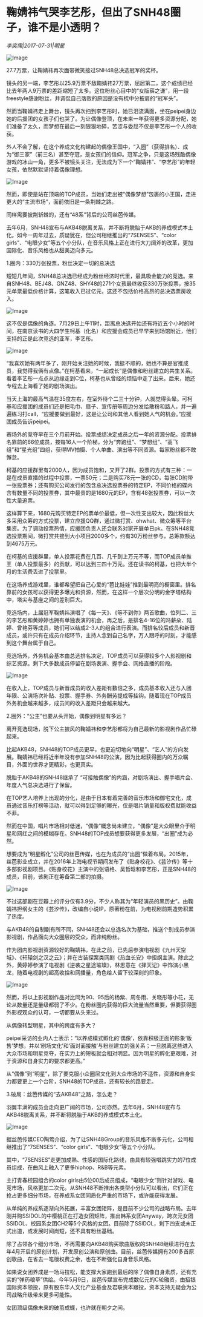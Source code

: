 # 鞠婧祎气哭李艺彤，但出了SNH48圈子，谁不是小透明？

*李奕霈|2017-07-31|明星*

![Image](http://p3.pstatp.com/large/31db0002d2109b73f7af)

27.7万票，让鞠婧祎再次面带微笑接过SNH48总决选冠军的奖杯。

镜头的另一端，李艺彤以25.9万票不敌鞠婧祎27万票，屈居第二，这个成绩已经比去年两人9万票的差距缩短了太多。这位粉丝心目中的“女版薛之谦”，用一段freestyle感谢粉丝，并调侃自己落败的原因是没有梳中分披肩的“冠军头”。

然而当鞠婧祎走上舞台，镜头再次扫到李艺彤时，她已泪流满面，坐在peipei身边她的后援团的女孩子们也哭了。为让偶像登顶，在未来一年获得更多资源分配，她们准备了太久，而梦想在最后一刻狠狠地碎，苦涩与委屈不仅是李艺彤一个人的收获。

外人不会了解，在这个养成文化构建起的偶像王国中，“入圈”（获得排名）、成为“御三家”（前三名）甚至夺冠，是女孩们的信仰。冠军之争，只是这场残酷偶像游戏的冰山一角，更多不被镜头关注，无法成为下一个“鞠婧祎”、“李艺彤”的年轻女孩，依然默默坚持着偶像理想。

![Image](http://p9.pstatp.com/large/31d300017117efe82fb6)

然而，即使是站在顶端的TOP成员，当她们走出被“偶像梦想”包裹的小王国，走进更大的“主流市场”，面前依旧是一条荆棘之路。

同样需要披荆斩棘的，还有“48系”背后的公司丝芭传媒。

去年6月，SNH48宣布与AKB48脱离关系，并不断将脱胎于AKB的养成模式本土化。如今一周年过去，质疑犹在，但公司相继推出的“7SENSES”、“color girls”、“电眼少女”等五个小分队，在音乐风格上正在进行大刀阔斧的改革，更加国际化、音乐风格也从甜美迈向多元。

1.圈内：330万张投票，粉丝决定一切的总决选

短短几年间，SNH48总决选已经成为粉丝经济时代里，最具吸金能力的竞选。来自SNH48、BEJ48、GNZ48、SHY48的271个女孩最终收获330万张投票，按35元单票最低价格计算，这笔收入已过亿元，这还不包括价格高昂的总决选票房收入。

![Image](http://static.ylzbl.com/uploads/ueditor/php/upload/image/20170801/1501560284962032.jpeg)

这不仅是偶像的角逐。7月29日上午11时，距离总决选开始还有将近五个小时的时间，在南京读书的大四学生柯基（化名）和应援会成员已早早来到场馆附近，他们支持的正是此次竞选的亚军，李艺彤。

![Image](http://p3.pstatp.com/large/31d70003e06179b0a8b6)

“我喜欢她有两年多了，刚开始关注她的时候，我挺不顺的，她也不算是官推成员，我觉得我俩有点像。”在柯基看来，“一起成长”是偶像和粉丝建立的共生关系。看着李艺彤一点点从边缘走到C位，柯基也从曾经的烦恼中走了出来。后来，她还专程去上海看了她的剧场演出。

当天上海的最高气温在35度左右，在室外待个二三十分钟，人就觉得头晕。可柯基和应援团的成员们还是把毛巾、扇子、宣传册等周边分发给散粉和路人，并一遍遍练习打call，“应援要做到最好，这是让公司和其他人看到她人气的机会。”应援团成员告诉peipei。

赛场外的竞夺早在三个月前开始。投票成绩决定成员之后一年的资源分配。投票排名靠前的66位成员，按每16人一个阶梯，分为“奔跑组”、“梦想组”、“高飞组”和“星光组”四组，获得MV拍摄、个人单曲、演出等不同资源。每家粉丝都不敢懈怠。

柯基的应援群里有2000人，因为成员饱和，又开了2群。投票的方式有三种：一是在成员直播的过程中投票，一票50元；二是购买78元一张的CD，每张CD附带一张投票券；还有购买公司发行的包含总决选投票券的特定EP，不同价格的碟内含有数量不同的投票券，其中最贵的是1680元的EP，含有48张投票券，可以一次性大量追票。

这样算下来，1680元购买特定EP的票单价最低，但一次性支出较大，因此粉丝大多采用众筹的方式投票，建立应援QQ群，通过微打赏、ohwhat、微众筹等平台集资。为了调动投票热情，应援团负责人还会联系对家开展单日pk。在SNH48竞选投票期间，微打赏共接到大小项目2000多个，约有30万粉丝参与，总筹款额达到4675万元。

在柯基的应援群里，单人投票花费在几百、几千到上万元不等，而TOP成员单推王（单人投票最多）的贡献，可以达到三四十万元。还在读书的柯基，也把大半个月的生活费丢进了投票里。

在这场养成游戏里，谁都希望把自己心爱的“芭比娃娃”推到最明亮的橱窗里。排名靠前的女孩可以获得更多曝光和资源，然而，在这样一个层次分明的金字塔结构中，塔尖与基座之间的差别巨大。

竞选场内，上届冠军鞠婧祎演唱了《每一天》、《等不到你》两首歌曲，位列二、三的李艺彤和黄婷婷也拥有单独表演的机会，再之后，是排名4-16位的冯薪朵、陆婷、曾艳芬等成员，她们可以结成2-3人的组合进行表演。而排名较后成员和新晋成员，或许只有在成员介绍环节，主持人念到自己名字，万人跟呼的时刻，才能感到这个舞台属于自己。

竞选场外，外务机会基本由总选排名决定，TOP成员可以获得较多个人影视剧和综艺资源。剩下大多数成员停留在剧场表演、握手会、网络直播的阶段。

![Image](http://p3.pstatp.com/large/31d90003b4384698ad0a)

在收入上，TOP成员与新晋成员的收入差距有数倍之多，成员基本收入还与入团年限、公演场次补贴、投票、握手券、外务酬劳提成等挂钩。随着现在TOP成员外务机会越来越多，成员间的收入差距只会越来越大。

2.圈外：“公主”也要从头开始，偶像到明星有多远？

离开竞选现场，脱下公主披风的鞠婧祎和李艺彤都将为自己最新的影视剧作品忙碌起来。

比起AKB48，SNH48的TOP成员更早，也更迫切地向“明星”、“艺人”的方向发展。鞠婧祎已经将近半年没有参加SNH48的公演，因为比起获得圈内的万众瞩目，外面的世界才更精彩，也更真实。

脱胎于AKB48的SNH48继承了 “可接触偶像”的内涵，对剧场演出、握手唱片会、年度人气总决选进行了保留。

在TOP艺人培养上出现的分化，是由于日本有着完善的音乐市场和御宅文化，成员通过音乐打榜等活动，就可以得到足够的曝光，仅是唱片销量和版权费就能收益不菲。

然而在中国，唱片市场相对低迷，“偶像”概念尚未建立，“偶像”是大众眼里介于明星和网红之间的模糊存在。SNH48的TOP成员想要获得更多发展，“出圈”成为必然。

想要成为“明星孵化”公司的丝芭传媒，也在为成员的“出圈”做着布局。2015年，丝芭影业成立，并在2016年上海电视节期间发布了《贴身校花》、《芸汐传》等十多部影视剧项目。《贴身校花》主演中的张语格、吴哲晗和李艺彤，正是SNH48的成员，目前，该剧正在筹备第二部的拍摄。

![Image](http://p1.pstatp.com/large/31dd0003a27579d24e40)

不过这部剧在豆瓣上的评分仅有3.9分，不少人称其为“年轻演员的黑历史”。由鞠婧祎担纲女主的《芸汐传》，改编自小说IP，原著粉在前，为电视剧前期造势积累了热度。

与AKB48的自制剧有所不同，SNH48还会以总选名次为基础，推送个别成员参演影视剧，作品面向大众圈层的受众，而非纯粉丝。

作为团内影视剧资源较好的鞠婧祎，在此之前，已先后参演电视剧《九州天空城》、《轩辕剑之汉之云》；并在古装探案类网剧《热血长安》中担纲主演。除此之外，黄婷婷参演了电视剧《逆袭之星途璀璨》，林思意在《择天记》中饰演小黑龙，随着电视剧的超高收拾和网播量，角色给人留下较深刻的印象。

![Image](http://p3.pstatp.com/large/31dd0003a27307957c6b)

然而，将以上影视剧作品对比同为90、95后的杨紫、周冬雨、关晓彤等小花，无论从数量还是量级都弱了不少。在粉丝圈内获得的巨大流量当然重要，但要获得圈外影视观众的认可，一切都要从头来过。

从偶像转型明星，其中的跨度有多大？

peipei采访的业内人士表示：“以养成模式孵化的‘偶像’，依靠积极正面的形象‘贩售’梦想，并以‘剧场文化’和‘面对面接触’与粉丝建立的强关系；一旦脱离这些进入大众市场和明星竞夺，在实力上的短板就会相对明显。因为明星的孵化更艰难，对于资源和自身实力的要求都更高。”

从“偶像”到“明星”，除了要克服小众圈层文化到大众市场的不适性，资源和自身实力都要更上一个台阶，SNH48的TOP成员，还有较长的路要走。

3.破局：丝芭传媒的“去AKB48”之路，怎么走？

羽翼丰满的成员会走向更广阔的市场，公司亦然。去年6月，SNH48宣布与AKB48脱离关系，并不断将脱胎于AKB的养成模式本土化。

![Image](http://p3.pstatp.com/large/31d8000163f40d1faf1d)

据丝芭传媒CEO陶莺介绍，为了让SNH48Group的音乐风格不断多元化，公司相继推出了“7SENSES”、“color girls”、“电眼少女”等五个小分队。

其中，“7SENSES”走更加成熟、性感的国际化路线，由具有较强唱跳实力的7位成员组成，在曲风上融入了更多hiphop、R&B等元素。

主打青春校园组合的color girls由5位00后成员组成，“电眼少女”则针对游戏、电竞市场，风格更加二次元。从SNH48不断推出各类型小分队可以看出，它们正在抢占更多细分市场，在养成系女团同质化严重的市场下，或许能获得发展。

从单纯的养成系逐渐向外拓展，丰富女团矩阵，是目前不少公司的战略布局。去年刚并购SSIDOL的中樱桃正在打造女团矩阵，推出韩系女团Anyway，跨次元女团SSIDOL、校园系女团CH2等5个风格的女团。目前除了SSIDOL，剩下四支或未正式出道，或发展时间尚短，还不具有粉丝基础。

除了占领各个细分市场，不再需要向AKB48购买歌曲版权的SNH48继续进行在去年4月开启的原创计划，开发原创公演和原创曲。目前，丝芭传媒拥有200多首原创歌曲，在省去一笔版权费之余，也在不断强化自身音乐风格。

如果说女团养成是一场马拉松，能支撑大家跑到最后的除了偶像自身素质，还有充实的“弹药粮草”供给。今年5月9日，丝芭传媒宣布完成数亿元的C轮融资，由招银国际资本领投，原有股东华人文化产业基金及君联资本跟投，资本支持无疑会为公司战略升级带来更多可能性。

女团顶级偶像未来的破茧成蝶，也许就在朝夕之间。

